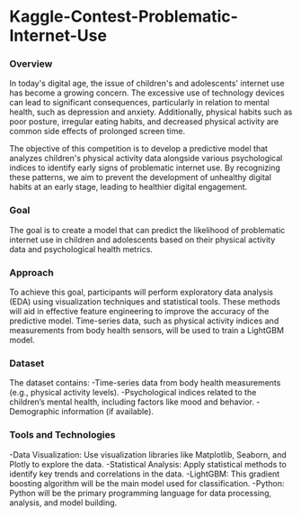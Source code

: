 # Kaggle-Contest-Problematic-Internet-Use

### Overview
In today's digital age, the issue of children's and adolescents' internet use has become a growing concern. The excessive use of technology devices can lead to significant consequences, particularly in relation to mental health, such as depression and anxiety. Additionally, physical habits such as poor posture, irregular eating habits, and decreased physical activity are common side effects of prolonged screen time.

The objective of this competition is to develop a predictive model that analyzes children's physical activity data alongside various psychological indices to identify early signs of problematic internet use. By recognizing these patterns, we aim to prevent the development of unhealthy digital habits at an early stage, leading to healthier digital engagement.

### Goal
The goal is to create a model that can predict the likelihood of problematic internet use in children and adolescents based on their physical activity data and psychological health metrics.

### Approach
To achieve this goal, participants will perform exploratory data analysis (EDA) using visualization techniques and statistical tools. These methods will aid in effective feature engineering to improve the accuracy of the predictive model. Time-series data, such as physical activity indices and measurements from body health sensors, will be used to train a LightGBM model.

### Dataset
The dataset contains:
-Time-series data from body health measurements (e.g., physical activity levels).
-Psychological indices related to the children’s mental health, including factors like mood and behavior.
-Demographic information (if available).

### Tools and Technologies
-Data Visualization: Use visualization libraries like Matplotlib, Seaborn, and Plotly to explore the data.
-Statistical Analysis: Apply statistical methods to identify key trends and correlations in the data.
-LightGBM: This gradient boosting algorithm will be the main model used for classification.
-Python: Python will be the primary programming language for data processing, analysis, and model building.
